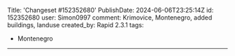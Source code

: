 Title: 'Changeset #152352680'
PublishDate: 2024-06-06T23:25:14Z
id: 152352680
user: Simon0997
comment: Krimovice, Montenegro, added buildings, landuse
created_by: Rapid 2.3.1
tags:
- Montenegro

---
